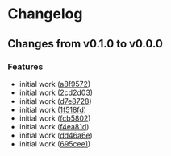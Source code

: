 # Changelog

## Changes from v0.1.0 to v0.0.0

### Features
- initial work  ([a8f9572](https://github.com/telicent-oss/telicent-base-images/commit/a8f9572e41e2c24a82b9c3045459dbd1bdc5194b))
- initial work  ([2cd2d03](https://github.com/telicent-oss/telicent-base-images/commit/2cd2d03da17a8a7e539c7c04e305562e51ea64f1))
- initial work  ([d7e8728](https://github.com/telicent-oss/telicent-base-images/commit/d7e8728edd980b396b8bcb9bfbe1f4e9351a9780))
- initial work  ([1f518fd](https://github.com/telicent-oss/telicent-base-images/commit/1f518fd3d5d8cf3746aa913a73989cf9468c6bff))
- initial work  ([fcb5802](https://github.com/telicent-oss/telicent-base-images/commit/fcb58020740aade68b832a2521f4209c69cd861e))
- initial work  ([f4ea81d](https://github.com/telicent-oss/telicent-base-images/commit/f4ea81d2e31a667079db8cd6fb289a119c323488))
- initial work  ([dd46a6e](https://github.com/telicent-oss/telicent-base-images/commit/dd46a6ec3f7c7f70e7b0c44f0da03acc8652aabd))
- initial work  ([695cee1](https://github.com/telicent-oss/telicent-base-images/commit/695cee156fd8efc198cd6238881da0cbe5623c6f))

